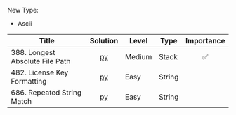 New Type:
* Ascii


| Title  | Solution |Level | Type | Importance |
|-------------|:---:| ----- |------ |:---:|
|388. Longest Absolute File Path | [py](https://github.com/cloi1994/session1/blob/master/Google/388.py) | Medium | Stack | ✅|
|482. License Key Formatting | [py](https://github.com/cloi1994/session1/blob/master/Google/482.py) | Easy | String | 
|686. Repeated String Match | [py](https://github.com/cloi1994/session1/blob/master/Google/686.py) | Easy | String | 

